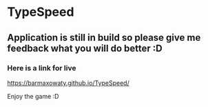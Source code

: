 # TypeSpeed

## Application is still in build so please give me feedback what you will do better :D

### Here is a link for live

https://barmaxowaty.github.io/TypeSpeed/

Enjoy the game :D
